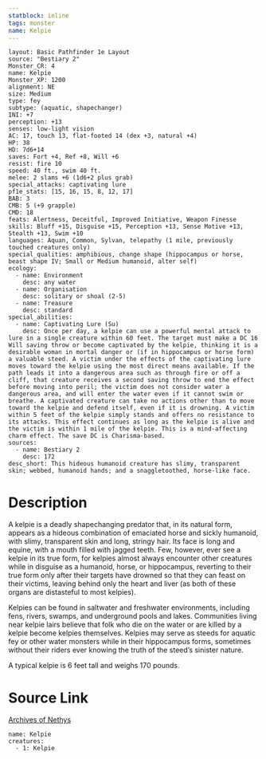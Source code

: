 ```yaml
---
statblock: inline
tags: monster
name: Kelpie
---
```

```statblock
layout: Basic Pathfinder 1e Layout
source: "Bestiary 2"
Monster_CR: 4
name: Kelpie
Monster_XP: 1200
alignment: NE
size: Medium
type: fey
subtype: (aquatic, shapechanger)
INI: +7
perception: +13
senses: low-light vision
AC: 17, touch 13, flat-footed 14 (dex +3, natural +4)
HP: 38
HD: 7d6+14
saves: Fort +4, Ref +8, Will +6
resist: fire 10
speed: 40 ft., swim 40 ft.
melee: 2 slams +6 (1d6+2 plus grab)
special_attacks: captivating lure
pf1e_stats: [15, 16, 15, 8, 12, 17]
BAB: 3
CMB: 5 (+9 grapple)
CMD: 18
feats: Alertness, Deceitful, Improved Initiative, Weapon Finesse
skills: Bluff +15, Disguise +15, Perception +13, Sense Motive +13, Stealth +13, Swim +10
languages: Aquan, Common, Sylvan, telepathy (1 mile, previously touched creatures only)
special_qualities: amphibious, change shape (hippocampus or horse, beast shape IV; Small or Medium humanoid, alter self)
ecology:
  - name: Environment
    desc: any water
  - name: Organisation
    desc: solitary or shoal (2-5)
  - name: Treasure
    desc: standard
special_abilities:
  - name: Captivating Lure (Su)
    desc: Once per day, a kelpie can use a powerful mental attack to lure in a single creature within 60 feet. The target must make a DC 16 Will saving throw or become captivated by the kelpie, thinking it is a desirable woman in mortal danger or (if in hippocampus or horse form) a valuable steed. A victim under the effects of the captivating lure moves toward the kelpie using the most direct means available. If the path leads it into a dangerous area such as through fire or off a cliff, that creature receives a second saving throw to end the effect before moving into peril; the victim does not consider water a dangerous area, and will enter the water even if it cannot swim or breathe. A captivated creature can take no actions other than to move toward the kelpie and defend itself, even if it is drowning. A victim within 5 feet of the kelpie simply stands and offers no resistance to its attacks. This effect continues as long as the kelpie is alive and the victim is within 1 mile of the kelpie. This is a mind-affecting charm effect. The save DC is Charisma-based.
sources:
  - name: Bestiary 2
    desc: 172
desc_short: This hideous humanoid creature has slimy, transparent skin; webbed, humanoid hands; and a snaggletoothed, horse-like face.
```
# Description
A kelpie is a deadly shapechanging predator that, in its natural form, appears as a hideous combination of emaciated horse and sickly humanoid, with slimy, transparent skin and long, stringy hair. Its face is long and equine, with a mouth filled with jagged teeth. Few, however, ever see a kelpie in its true form, for kelpies almost always encounter other creatures while in disguise as a humanoid, horse, or hippocampus, reverting to their true form only after their targets have drowned so that they can feast on their victims, leaving behind only the heart and liver (as both of these organs are distasteful to most kelpies).

Kelpies can be found in saltwater and freshwater environments, including fens, rivers, swamps, and underground pools and lakes. Communities living near kelpie lairs believe that folk who die on the water or are killed by a kelpie become kelpies themselves. Kelpies may serve as steeds for aquatic fey or other water monsters while in their hippocampus forms, sometimes without their riders ever knowing the truth of the steed’s sinister nature.

A typical kelpie is 6 feet tall and weighs 170 pounds.
# Source Link
[Archives of Nethys](https://aonprd.com/MonsterDisplay.aspx?ItemName=Kelpie)
```encounter-table
name: Kelpie
creatures:
  - 1: Kelpie
```
